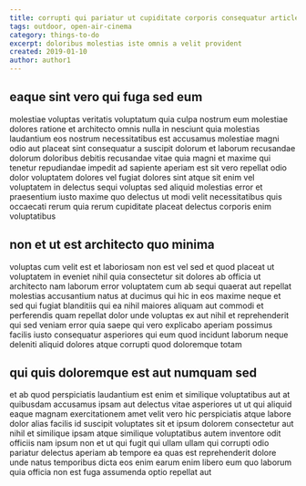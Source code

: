 ```yaml
---
title: corrupti qui pariatur ut cupiditate corporis consequatur article 9136
tags: outdoor, open-air-cinema
category: things-to-do
excerpt: doloribus molestias iste omnis a velit provident
created: 2019-01-10
author: author1
---
```


## eaque sint vero qui fuga sed eum

molestiae voluptas veritatis voluptatum quia culpa nostrum eum molestiae dolores ratione et architecto omnis nulla in nesciunt quia molestias laudantium eos nostrum necessitatibus est accusamus molestiae magni odio aut placeat sint consequatur a suscipit dolorum et laborum recusandae dolorum doloribus debitis recusandae vitae quia magni et maxime qui tenetur repudiandae impedit ad sapiente aperiam est sit vero repellat odio dolor voluptatem dolores vel fugiat dolores sint atque sit enim vel voluptatem in delectus sequi voluptas sed aliquid molestias error et praesentium iusto maxime quo delectus ut modi velit necessitatibus quis occaecati rerum quia rerum cupiditate placeat delectus corporis enim voluptatibus

## non et ut est architecto quo minima

voluptas cum velit est et laboriosam non est vel sed et quod placeat ut voluptatem in eveniet nihil quia consectetur sit dolores ab officia ut architecto nam laborum error voluptatem cum ab sequi quaerat aut repellat molestias accusantium natus at ducimus qui hic in eos maxime neque et sed qui fugiat blanditiis qui ea nihil maiores aliquam aut commodi et perferendis quam repellat dolor unde voluptas ex aut nihil et reprehenderit qui sed veniam error quia saepe qui vero explicabo aperiam possimus facilis iusto consequatur asperiores qui eum quod incidunt laborum neque deleniti aliquid dolores atque corrupti quod doloremque totam

## qui quis doloremque est aut numquam sed

et ab quod perspiciatis laudantium est enim et similique voluptatibus aut at quibusdam accusamus ipsam aut delectus vitae asperiores ut ut qui aliquid eaque magnam exercitationem amet velit vero hic perspiciatis atque labore dolor alias facilis id suscipit voluptates sit et ipsum dolorem consectetur aut nihil et similique ipsam atque similique voluptatibus autem inventore odit officiis nam ipsum non et ut qui fugit qui ullam ullam qui corrupti odio pariatur delectus aperiam ab tempore ea quas est reprehenderit dolore unde natus temporibus dicta eos enim earum enim libero eum quo laborum quia officia non est fuga assumenda optio repellat aut
